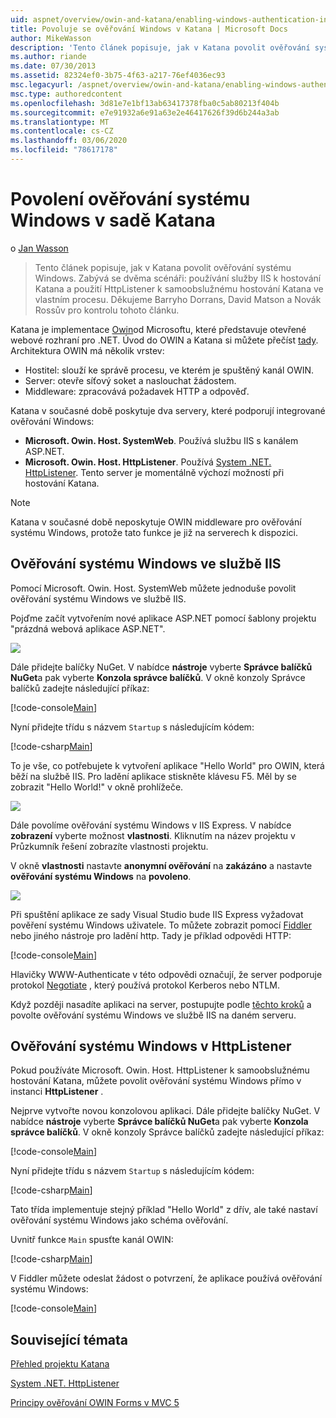 ```yaml
---
uid: aspnet/overview/owin-and-katana/enabling-windows-authentication-in-katana
title: Povoluje se ověřování Windows v Katana | Microsoft Docs
author: MikeWasson
description: 'Tento článek popisuje, jak v Katana povolit ověřování systému Windows. Týká se to dvou scénářů: použití služby IIS k hostování Katana a použití HttpListener k samoobslužnému hostování kat...'
ms.author: riande
ms.date: 07/30/2013
ms.assetid: 82324ef0-3b75-4f63-a217-76ef4036ec93
msc.legacyurl: /aspnet/overview/owin-and-katana/enabling-windows-authentication-in-katana
msc.type: authoredcontent
ms.openlocfilehash: 3d81e7e1bf13ab63417378fba0c5ab80213f404b
ms.sourcegitcommit: e7e91932a6e91a63e2e46417626f39d6b244a3ab
ms.translationtype: MT
ms.contentlocale: cs-CZ
ms.lasthandoff: 03/06/2020
ms.locfileid: "78617178"
---
```

# <a name="enabling-windows-authentication-in-katana"></a>Povolení ověřování systému Windows v sadě Katana

o [Jan Wasson](https://github.com/MikeWasson)

> Tento článek popisuje, jak v Katana povolit ověřování systému Windows. Zabývá se dvěma scénáři: používání služby IIS k hostování Katana a použití HttpListener k samoobslužnému hostování Katana ve vlastním procesu. Děkujeme Barryho Dorrans, David Matson a Novák Rossův pro kontrolu tohoto článku.

Katana je implementace [Owin](http://owin.org/)od Microsoftu, které představuje otevřené webové rozhraní pro .NET. Úvod do OWIN a Katana si můžete přečíst [tady](an-overview-of-project-katana.md). Architektura OWIN má několik vrstev:

- Hostitel: slouží ke správě procesu, ve kterém je spuštěný kanál OWIN.
- Server: otevře síťový soket a naslouchat žádostem.
- Middleware: zpracovává požadavek HTTP a odpověď.

Katana v současné době poskytuje dva servery, které podporují integrované ověřování Windows:

- **Microsoft. Owin. Host. SystemWeb**. Používá službu IIS s kanálem ASP.NET.
- **Microsoft. Owin. Host. HttpListener**. Používá [System .NET. HttpListener](https://msdn.microsoft.com/library/system.net.httplistener.aspx). Tento server je momentálně výchozí možností při hostování Katana.

> [!NOTE]
> Katana v současné době neposkytuje OWIN middleware pro ověřování systému Windows, protože tato funkce je již na serverech k dispozici.

## <a name="windows-authentication-in-iis"></a>Ověřování systému Windows ve službě IIS

Pomocí Microsoft. Owin. Host. SystemWeb můžete jednoduše povolit ověřování systému Windows ve službě IIS.

Pojďme začít vytvořením nové aplikace ASP.NET pomocí šablony projektu "prázdná webová aplikace ASP.NET".

![](enabling-windows-authentication-in-katana/_static/image1.png)

Dále přidejte balíčky NuGet. V nabídce **nástroje** vyberte **Správce balíčků NuGet**a pak vyberte **Konzola správce balíčků**. V okně konzoly Správce balíčků zadejte následující příkaz:

[!code-console[Main](enabling-windows-authentication-in-katana/samples/sample1.cmd)]

Nyní přidejte třídu s názvem `Startup` s následujícím kódem:

[!code-csharp[Main](enabling-windows-authentication-in-katana/samples/sample2.cs)]

To je vše, co potřebujete k vytvoření aplikace "Hello World" pro OWIN, která běží na službě IIS. Pro ladění aplikace stiskněte klávesu F5. Měl by se zobrazit "Hello World!" v okně prohlížeče.

![](enabling-windows-authentication-in-katana/_static/image2.png)

Dále povolíme ověřování systému Windows v IIS Express. V nabídce **zobrazení** vyberte možnost **vlastnosti**. Kliknutím na název projektu v Průzkumník řešení zobrazíte vlastnosti projektu.

V okně **vlastnosti** nastavte **anonymní ověřování** na **zakázáno** a nastavte **ověřování systému Windows** na **povoleno**.

![](enabling-windows-authentication-in-katana/_static/image3.png)

Při spuštění aplikace ze sady Visual Studio bude IIS Express vyžadovat pověření systému Windows uživatele. To můžete zobrazit pomocí [Fiddler](http://fiddler2.com/home) nebo jiného nástroje pro ladění http. Tady je příklad odpovědi HTTP:

[!code-console[Main](enabling-windows-authentication-in-katana/samples/sample3.cmd?highlight=1,5-6)]

Hlavičky WWW-Authenticate v této odpovědi označují, že server podporuje protokol [Negotiate](http://www.ietf.org/rfc/rfc4559.txt) , který používá protokol Kerberos nebo NTLM.

Když později nasadíte aplikaci na server, postupujte podle [těchto kroků](https://www.iis.net/configreference/system.webserver/security/authentication/windowsauthentication) a povolte ověřování systému Windows ve službě IIS na daném serveru.

## <a name="windows-authentication-in-httplistener"></a>Ověřování systému Windows v HttpListener

Pokud používáte Microsoft. Owin. Host. HttpListener k samoobslužnému hostování Katana, můžete povolit ověřování systému Windows přímo v instanci **HttpListener** .

Nejprve vytvořte novou konzolovou aplikaci. Dále přidejte balíčky NuGet. V nabídce **nástroje** vyberte **Správce balíčků NuGet**a pak vyberte **Konzola správce balíčků**. V okně konzoly Správce balíčků zadejte následující příkaz:

[!code-console[Main](enabling-windows-authentication-in-katana/samples/sample4.cmd)]

Nyní přidejte třídu s názvem `Startup` s následujícím kódem:

[!code-csharp[Main](enabling-windows-authentication-in-katana/samples/sample5.cs)]

Tato třída implementuje stejný příklad "Hello World" z dřív, ale také nastaví ověřování systému Windows jako schéma ověřování.

Uvnitř funkce `Main` spusťte kanál OWIN:

[!code-csharp[Main](enabling-windows-authentication-in-katana/samples/sample6.cs)]

V Fiddler můžete odeslat žádost o potvrzení, že aplikace používá ověřování systému Windows:

[!code-console[Main](enabling-windows-authentication-in-katana/samples/sample7.cmd?highlight=1,4-5)]

## <a name="related-topics"></a>Související témata

[Přehled projektu Katana](an-overview-of-project-katana.md)

[System .NET. HttpListener](https://msdn.microsoft.com/library/system.net.httplistener.aspx)

[Principy ověřování OWIN Forms v MVC 5](https://blogs.msdn.com/b/webdev/archive/2013/07/03/understanding-owin-forms-authentication-in-mvc-5.aspx)
